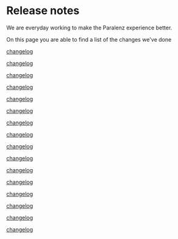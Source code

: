 # Release notes
We are everyday working to make the Paralenz experience better.

On this page you are able to find a list of the changes we've done

[changelog](changes/v3.3.3.md ':include :type=markdown')

[changelog](changes/v3.3.1.md ':include :type=markdown')

[changelog](changes/v3.3.0.md ':include :type=markdown')

[changelog](changes/v3.1.1.md ':include :type=markdown')

[changelog](changes/v3.1.0.md ':include :type=markdown')

[changelog](changes/v3.0.0.md ':include :type=markdown')

[changelog](changes/v2.18.0.md ':include :type=markdown')

[changelog](changes/v2.17.0.md ':include :type=markdown')

[changelog](changes/v2.15.3.md ':include :type=markdown')

[changelog](changes/v2.15.2.md ':include :type=markdown')

[changelog](changes/v2.15.1.md ':include :type=markdown')

[changelog](changes/v2.15.0.md ':include :type=markdown')

[changelog](changes/v2.14.0.md ':include :type=markdown')

[changelog](changes/v2.13.2.md ':include :type=markdown')

[changelog](changes/v2.13.1.md ':include :type=markdown')

[changelog](changes/v2.13.0.md ':include :type=markdown')
